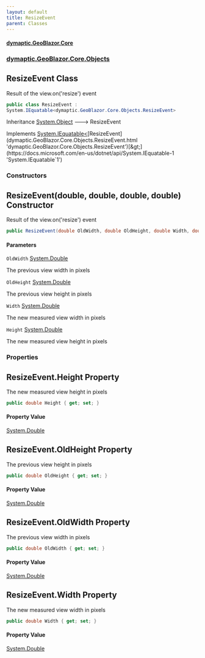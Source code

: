 ```yaml
---
layout: default
title: ResizeEvent
parent: Classes
---
```

#### [dymaptic.GeoBlazor.Core](index.html 'index')
### [dymaptic.GeoBlazor.Core.Objects](index.html#dymaptic.GeoBlazor.Core.Objects 'dymaptic.GeoBlazor.Core.Objects')

## ResizeEvent Class

Result of the view.on('resize') event

```csharp
public class ResizeEvent :
System.IEquatable<dymaptic.GeoBlazor.Core.Objects.ResizeEvent>
```

Inheritance [System.Object](https://docs.microsoft.com/en-us/dotnet/api/System.Object 'System.Object') &#129106; ResizeEvent

Implements [System.IEquatable&lt;](https://docs.microsoft.com/en-us/dotnet/api/System.IEquatable-1 'System.IEquatable`1')[ResizeEvent](dymaptic.GeoBlazor.Core.Objects.ResizeEvent.html 'dymaptic.GeoBlazor.Core.Objects.ResizeEvent')[&gt;](https://docs.microsoft.com/en-us/dotnet/api/System.IEquatable-1 'System.IEquatable`1')
### Constructors

<a name='dymaptic.GeoBlazor.Core.Objects.ResizeEvent.ResizeEvent(double,double,double,double)'></a>

## ResizeEvent(double, double, double, double) Constructor

Result of the view.on('resize') event

```csharp
public ResizeEvent(double OldWidth, double OldHeight, double Width, double Height);
```
#### Parameters

<a name='dymaptic.GeoBlazor.Core.Objects.ResizeEvent.ResizeEvent(double,double,double,double).OldWidth'></a>

`OldWidth` [System.Double](https://docs.microsoft.com/en-us/dotnet/api/System.Double 'System.Double')

The previous view width in pixels

<a name='dymaptic.GeoBlazor.Core.Objects.ResizeEvent.ResizeEvent(double,double,double,double).OldHeight'></a>

`OldHeight` [System.Double](https://docs.microsoft.com/en-us/dotnet/api/System.Double 'System.Double')

The previous view height in pixels

<a name='dymaptic.GeoBlazor.Core.Objects.ResizeEvent.ResizeEvent(double,double,double,double).Width'></a>

`Width` [System.Double](https://docs.microsoft.com/en-us/dotnet/api/System.Double 'System.Double')

The new measured view width in pixels

<a name='dymaptic.GeoBlazor.Core.Objects.ResizeEvent.ResizeEvent(double,double,double,double).Height'></a>

`Height` [System.Double](https://docs.microsoft.com/en-us/dotnet/api/System.Double 'System.Double')

The new measured view height in pixels
### Properties

<a name='dymaptic.GeoBlazor.Core.Objects.ResizeEvent.Height'></a>

## ResizeEvent.Height Property

The new measured view height in pixels

```csharp
public double Height { get; set; }
```

#### Property Value
[System.Double](https://docs.microsoft.com/en-us/dotnet/api/System.Double 'System.Double')

<a name='dymaptic.GeoBlazor.Core.Objects.ResizeEvent.OldHeight'></a>

## ResizeEvent.OldHeight Property

The previous view height in pixels

```csharp
public double OldHeight { get; set; }
```

#### Property Value
[System.Double](https://docs.microsoft.com/en-us/dotnet/api/System.Double 'System.Double')

<a name='dymaptic.GeoBlazor.Core.Objects.ResizeEvent.OldWidth'></a>

## ResizeEvent.OldWidth Property

The previous view width in pixels

```csharp
public double OldWidth { get; set; }
```

#### Property Value
[System.Double](https://docs.microsoft.com/en-us/dotnet/api/System.Double 'System.Double')

<a name='dymaptic.GeoBlazor.Core.Objects.ResizeEvent.Width'></a>

## ResizeEvent.Width Property

The new measured view width in pixels

```csharp
public double Width { get; set; }
```

#### Property Value
[System.Double](https://docs.microsoft.com/en-us/dotnet/api/System.Double 'System.Double')
